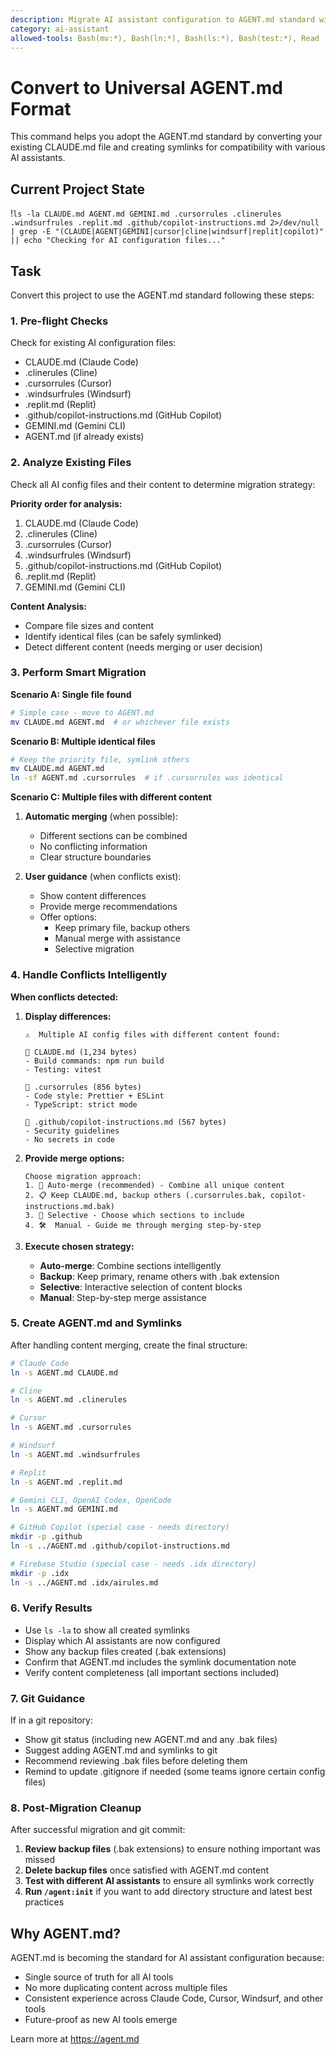 ```yaml
---
description: Migrate AI assistant configuration to AGENT.md standard with universal compatibility
category: ai-assistant
allowed-tools: Bash(mv:*), Bash(ln:*), Bash(ls:*), Bash(test:*), Read
---
```


# Convert to Universal AGENT.md Format

This command helps you adopt the AGENT.md standard by converting your existing CLAUDE.md file and creating symlinks for compatibility with various AI assistants.

## Current Project State
!`ls -la CLAUDE.md AGENT.md GEMINI.md .cursorrules .clinerules .windsurfrules .replit.md .github/copilot-instructions.md 2>/dev/null | grep -E "(CLAUDE|AGENT|GEMINI|cursor|cline|windsurf|replit|copilot)" || echo "Checking for AI configuration files..."`

## Task

Convert this project to use the AGENT.md standard following these steps:

### 1. Pre-flight Checks
Check for existing AI configuration files:
- CLAUDE.md (Claude Code)
- .clinerules (Cline)
- .cursorrules (Cursor)
- .windsurfrules (Windsurf)
- .replit.md (Replit)
- .github/copilot-instructions.md (GitHub Copilot)
- GEMINI.md (Gemini CLI)
- AGENT.md (if already exists)

### 2. Analyze Existing Files
Check all AI config files and their content to determine migration strategy:

**Priority order for analysis:**
1. CLAUDE.md (Claude Code)
2. .clinerules (Cline)
3. .cursorrules (Cursor)
4. .windsurfrules (Windsurf)
5. .github/copilot-instructions.md (GitHub Copilot)
6. .replit.md (Replit)
7. GEMINI.md (Gemini CLI)

**Content Analysis:**
- Compare file sizes and content
- Identify identical files (can be safely symlinked)
- Detect different content (needs merging or user decision)

### 3. Perform Smart Migration

**Scenario A: Single file found**
```bash
# Simple case - move to AGENT.md
mv CLAUDE.md AGENT.md  # or whichever file exists
```

**Scenario B: Multiple identical files**
```bash
# Keep the priority file, symlink others
mv CLAUDE.md AGENT.md
ln -sf AGENT.md .cursorrules  # if .cursorrules was identical
```

**Scenario C: Multiple files with different content**
1. **Automatic merging** (when possible):
   - Different sections can be combined
   - No conflicting information
   - Clear structure boundaries

2. **User guidance** (when conflicts exist):
   - Show content differences
   - Provide merge recommendations
   - Offer options:
     - Keep primary file, backup others
     - Manual merge with assistance
     - Selective migration

### 4. Handle Conflicts Intelligently

**When conflicts detected:**
1. **Display differences:**
   ```
   ⚠️  Multiple AI config files with different content found:
   
   📄 CLAUDE.md (1,234 bytes)
   - Build commands: npm run build
   - Testing: vitest
   
   📄 .cursorrules (856 bytes)  
   - Code style: Prettier + ESLint
   - TypeScript: strict mode
   
   📄 .github/copilot-instructions.md (567 bytes)
   - Security guidelines
   - No secrets in code
   ```

2. **Provide merge options:**
   ```
   Choose migration approach:
   1. 🔄 Auto-merge (recommended) - Combine all unique content
   2. 📋 Keep CLAUDE.md, backup others (.cursorrules.bak, copilot-instructions.md.bak)
   3. 🎯 Selective - Choose which sections to include
   4. 🛠️  Manual - Guide me through merging step-by-step
   ```

3. **Execute chosen strategy:**
   - **Auto-merge**: Combine sections intelligently
   - **Backup**: Keep primary, rename others with .bak extension
   - **Selective**: Interactive selection of content blocks
   - **Manual**: Step-by-step merge assistance

### 5. Create AGENT.md and Symlinks
After handling content merging, create the final structure:
```bash
# Claude Code
ln -s AGENT.md CLAUDE.md

# Cline
ln -s AGENT.md .clinerules

# Cursor
ln -s AGENT.md .cursorrules

# Windsurf
ln -s AGENT.md .windsurfrules

# Replit
ln -s AGENT.md .replit.md

# Gemini CLI, OpenAI Codex, OpenCode
ln -s AGENT.md GEMINI.md

# GitHub Copilot (special case - needs directory)
mkdir -p .github
ln -s ../AGENT.md .github/copilot-instructions.md

# Firebase Studio (special case - needs .idx directory)
mkdir -p .idx
ln -s ../AGENT.md .idx/airules.md
```

### 6. Verify Results
- Use `ls -la` to show all created symlinks
- Display which AI assistants are now configured
- Show any backup files created (.bak extensions)
- Confirm that AGENT.md includes the symlink documentation note
- Verify content completeness (all important sections included)

### 7. Git Guidance
If in a git repository:
- Show git status (including new AGENT.md and any .bak files)
- Suggest adding AGENT.md and symlinks to git
- Recommend reviewing .bak files before deleting them
- Remind to update .gitignore if needed (some teams ignore certain config files)

### 8. Post-Migration Cleanup
After successful migration and git commit:
1. **Review backup files** (.bak extensions) to ensure nothing important was missed
2. **Delete backup files** once satisfied with AGENT.md content
3. **Test with different AI assistants** to ensure all symlinks work correctly
4. **Run `/agent:init`** if you want to add directory structure and latest best practices

## Why AGENT.md?

AGENT.md is becoming the standard for AI assistant configuration because:
- Single source of truth for all AI tools
- No more duplicating content across multiple files
- Consistent experience across Claude Code, Cursor, Windsurf, and other tools
- Future-proof as new AI tools emerge

Learn more at https://agent.md